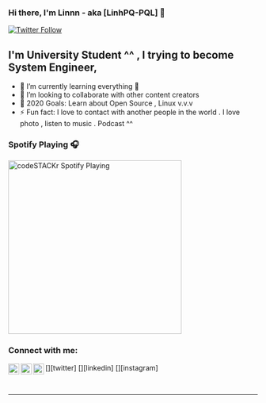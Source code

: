 
### Hi there, I'm Linnn - aka [LinhPQ-PQL] 👋

[![Twitter Follow](https://img.shields.io/twitter/follow/PhmQuangLinh20?color=1DA1F2&logo=twitter&style=for-the-badge)](https://twitter.com/PhmQuangLinh20)

## I'm University Student ^^ , I trying to become System Engineer, 

- 🌱 I’m currently learning everything 🤣
- 👯 I’m looking to collaborate with other content creators
- 🥅 2020 Goals: Learn about Open Source , Linux v.v.v
- ⚡ Fun fact: I love to contact with another people in the world .
			  I love photo , listen  to music . Podcast ^^

### Spotify Playing 🎧

[<img src="https://now-playing-codestackr.vercel.app/api/spotify-playing" alt="codeSTACKr Spotify Playing" width="350" />](https://open.spotify.com/user/swyqyimdc12jajde4vpwd2x1b)

### Connect with me:


[<img align="left" alt="PhmQuangLinh20| Twitter" width="22px" src="https://cdn.jsdelivr.net/npm/simple-icons@v3/icons/twitter.svg" />][twitter]
[<img align="left" alt="pham-quang-linh-89aa10210| LinkedIn" width="22px" src="https://cdn.jsdelivr.net/npm/simple-icons@v3/icons/linkedin.svg" />][linkedin]
[<img align="left" alt="quanglinh.1| Instagram" width="22px" src="https://cdn.jsdelivr.net/npm/simple-icons@v3/icons/instagram.svg" />][instagram]

<br />

---
